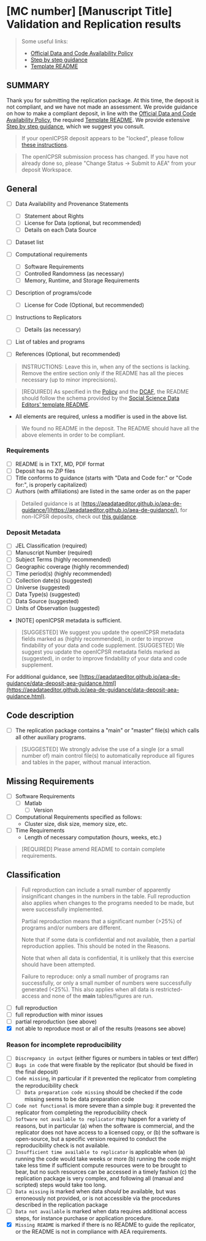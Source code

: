 # [MC number] [Manuscript Title] Validation and Replication results


> Some useful links:
> - [Official Data and Code Availability Policy](https://www.aeaweb.org/journals/policies/data-code)
> - [Step by step guidance](https://aeadataeditor.github.io/aea-de-guidance/) 
> - [Template README](https://social-science-data-editors.github.io/template_README/)

## SUMMARY

Thank you for submitting the replication package. At this time, the deposit is not compliant, and we have not made an assessment. We provide guidance on how to make a compliant deposit, in line with the [Official Data and Code Availability Policy](https://www.aeaweb.org/journals/policies/data-code), the required  [Template README](https://social-science-data-editors.github.io/template_README/). We provide extensive [Step by step guidance](https://aeadataeditor.github.io/aea-de-guidance/), which we suggest you consult.


> If your openICPSR deposit appears to be "locked", please follow [these instructions](https://aeadataeditor.github.io/aea-de-guidance/FAQ.html#you-can-recall-the-submission).

> The openICPSR submission process has changed. If you have not already done so, please "Change Status -> Submit to AEA" from your deposit Workspace.


## General

- [ ] Data Availability and Provenance Statements
  - [ ] Statement about Rights
  - [ ] License for Data (optional, but recommended)
  - [ ] Details on each Data Source
- [ ] Dataset list
- [ ] Computational requirements
  - [ ] Software Requirements
  - [ ] Controlled Randomness (as necessary)
  - [ ] Memory, Runtime, and Storage Requirements
- [ ] Description of programs/code
  - [ ] License for Code (Optional, but recommended) 
- [ ] Instructions to Replicators
  - [ ] Details (as necessary)
- [ ] List of tables and programs
- [ ] References (Optional, but recommended) 


> INSTRUCTIONS: Leave this in, when any of the sections is lacking. Remove the entire section only if the README has all the pieces necessary (up to minor imprecisions).

> [REQUIRED] As specified in the [Policy](https://www.aeaweb.org/journals/data/data-code-policy) and the [DCAF](https://www.aeaweb.org/journals/forms/data-code-availability), the README should follow the schema provided by the [Social Science Data Editors' template README](https://social-science-data-editors.github.io/guidance/template-README.html).
  - All elements are required, unless a modifier is used in the above list.

> We found no README in the deposit. The README should have all the above elements in order to be compliant.


### Requirements 

- [ ] README is in TXT, MD, PDF format
- [ ] Deposit has no ZIP files
- [ ] Title conforms to guidance (starts with "Data and Code for:" or "Code for:", is properly capitalized)
- [ ] Authors (with affiliations) are listed in the same order as on the paper

> Detailed guidance is at [https://aeadataeditor.github.io/aea-de-guidance/](https://aeadataeditor.github.io/aea-de-guidance/), for non-ICPSR deposits, check out [this guidance](https://aeadataeditor.github.io/aea-de-guidance/guidelines-other-repositories).

### Deposit Metadata


- [ ] JEL Classification (required)
- [ ] Manuscript Number (required)
- [ ] Subject Terms (highly recommended)
- [ ] Geographic coverage (highly recommended)
- [ ] Time period(s) (highly recommended)
- [ ] Collection date(s) (suggested)
- [ ] Universe (suggested)
- [ ] Data Type(s) (suggested)
- [ ] Data Source (suggested)
- [ ] Units of Observation (suggested)

- [NOTE] openICPSR metadata is sufficient.

> [SUGGESTED] We suggest you update the openICPSR metadata fields marked as (highly recommended), in order to improve findability of your data and code supplement. 
> [SUGGESTED] We suggest you update the openICPSR metadata fields marked as (suggested), in order to improve findability of your data and code supplement. 


For additional guidance, see [https://aeadataeditor.github.io/aea-de-guidance/data-deposit-aea-guidance.html](https://aeadataeditor.github.io/aea-de-guidance/data-deposit-aea-guidance.html).


## Code description

- [ ] The replication package contains a "main" or "master" file(s) which calls all other auxiliary programs.

> [SUGGESTED] We strongly advise the use of a single (or a small number of) main control file(s) to automatically reproduce all figures and tables in the paper, without manual interaction.


## Missing Requirements

- [ ] Software Requirements 
  - [ ] Matlab
    - [ ] Version
- [ ] Computational Requirements specified as follows:
  - Cluster size, disk size, memory size, etc.
- [ ] Time Requirements 
  - Length of necessary computation (hours, weeks, etc.)

> [REQUIRED] Please amend README to contain complete requirements. 


## Classification

>
> Full reproduction can include a small number of apparently insignificant changes in the numbers in the table. Full reproduction also applies when changes to the programs needed to be made, but were successfully implemented.
>
> Partial reproduction means that a significant number (>25%) of programs and/or numbers are different.
>
> Note that if some data is confidential and not available, then a partial reproduction applies. This should be noted in the Reasons.
>
> Note that when all data is confidential, it is unlikely that this exercise should have been attempted.
>
> Failure to reproduce: only a small number of programs ran successfully, or only a small number of numbers were successfully generated (<25%). This also applies when all data is restricted-access and none of the **main** tables/figures are run.

- [ ] full reproduction
- [ ] full reproduction with minor issues
- [ ] partial reproduction (see above)
- [x] not able to reproduce most or all of the results (reasons see above)

### Reason for incomplete reproducibility


- [ ] `Discrepancy in output` (either figures or numbers in tables or text differ)
- [ ] `Bugs in code`  that  were fixable by the replicator (but should be fixed in the final deposit)
- [ ] `Code missing`, in particular if it  prevented the replicator from completing the reproducibility check
  - [ ] `Data preparation code missing` should be checked if the code missing seems to be data preparation code
- [ ] `Code not functional` is more severe than a simple bug: it  prevented the replicator from completing the reproducibility check
- [ ] `Software not available to replicator`  may happen for a variety of reasons, but in particular (a) when the software is commercial, and the replicator does not have access to a licensed copy, or (b) the software is open-source, but a specific version required to conduct the reproducibility check is not available.
- [ ] `Insufficient time available to replicator` is applicable when (a) running the code would take weeks or more (b) running the code might take less time if sufficient compute resources were to be brought to bear, but no such resources can be accessed in a timely fashion (c) the replication package is very complex, and following all (manual and scripted) steps would take too long.
- [ ] `Data missing` is marked when data *should* be available, but was erroneously not provided, or is not accessible via the procedures described in the replication package
- [ ] `Data not available` is marked when data requires additional access steps, for instance purchase or application procedure. 
- [x] `Missing README` is marked if there is no README to guide the replicator, or the README is not in compliance with AEA requirements.
